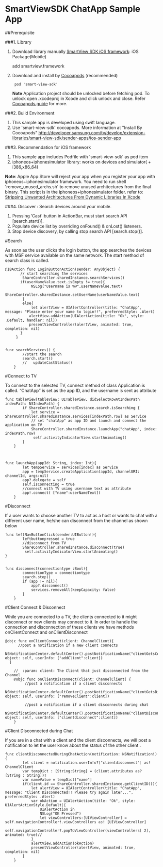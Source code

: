 # SmartViewSDK ChatApp Sample App #

##Prerequisite



###1. Library
1. Download library manually [SmartView SDK iOS framework](http://developer.samsung.com/tv/develop/tools/extension-libraries/smart-view-sdk-download):  iOS Package(Mobile)

	add smartview.framework
2. Download and install by [Cocoapods](https://cocoapods.org/pods/smart-view-sdk) (recommended)

		pod 'smart-view-sdk'
	**Note** Application project should be unlocked before fetching pod. To unlock open .xcodeproj in Xcode and click unlock and close. Refer [Cocoapods guide](https://cocoapods.org) for more.

###2. Build Environment
1. This sample app is developed using swift language.
2. Use 'smart-view-sdk' cocoapods. More information at "Install By Cocoapods" http://developer.samsung.com/tv/develop/extension-libraries/smart-view-sdk/sender-apps/ios-sender-app


###3. Recommendation for  iOS framework
1. This sample app includes Podfile with 'smart-view-sdk' as pod item
2. iphoneos+iphonesimulator library: works on devices and simulator( + i386,x86_64)

 **Note**: Apple App Store will reject your app  when you register your app with iphoneos+iphonesimulator framework.
 You need to run shell 'remove\_unused\_archs.sh' to remove unused architectures from the final binary. This script is in the iphoneos+iphonesimulator folder.
refer to: [Stripping Unwanted Architectures From Dynamic Libraries In Xcode](http://ikennd.ac/blog/2015/02/stripping-unwanted-architectures-from-dynamic-libraries-in-xcode/)
 
###4. Discover : Search devices around your mobile.
1. Pressing 'Cast' button in ActionBar, must start search API [search.start()].
2. Populate device list by overriding onFound() & onLost() listeners.
3. Stop device discovery, by calling stop search API [search.stop()].

#Search

As soon as the user clicks the login button, the app searches the devices with MSF service available on the same network. The start method of search class is called.

 
	@IBAction func LoginButtonAction(sender: AnyObject) {
	       // start searching the services
	        ShareController.sharedInstance.searchServices()
	       if(userNameValue.text.isEmpty != true){
	            NSLog("Username is %@",userNameValue.text)
	            ShareController.sharedInstance.setUserName(userNameValue.text)
	        }
	        else{
	            let alertView = UIAlertController(title: "ChatApp", message: "Please enter your name to login!!", preferredStyle: .Alert)
	           alertView.addAction(UIAlertAction(title: "Ok", style: .Default, handler: nil))
	           presentViewController(alertView, animated: true, completion: nil)
	       }
	     }
 
 
	func searchServices() {
	        //start the search
	        search.start()
	        //   updateCastStatus()
	    }
 

#Connect to TV

To connect to the selected TV, connect  method of class Application  is called. “ChatApp” is set as the app ID, and the username is sent as attribute



	func tableView(tableView: UITableView, didSelectRowAtIndexPath indexPath: NSIndexPath) {
	        if ShareController.sharedInstance.search.isSearching {
	            let service = ShareController.sharedInstance.services[indexPath.row] as Service
	            // set "chatApp" as app ID and launch and connect the application on TV
	            ShareController.sharedInstance.launchApp("chatApp", index: indexPath.row)
	             self.activityIndicatorView.startAnimating()
	        }
	    }
	 
	
	 
	func launchApp(appId: String, index: Int){
	        let tempService = services[index] as Service
	        app = tempService.createApplication(appId, channelURI: channelId, args:nil)
	        app?.delegate = self
	        self.isConnecting = true
	        //connect with TV using username text as attribute
	        app!.connect( ["name":userNameText])
	    }

 

#Disconnect

If a user wants to choose another TV to act as a host or wants to chat with a different user name, he/she can disconnect from the channel as shown below



	func leftNavButtonClick(sender:UIButton!){
	        leftbuttonpressed = true
	        //disconnect from TV
	        ShareController.sharedInstance.disconnect(true)
	         self.activityIndicatorView.startAnimating()
	}
	 
	 
	func disconnect(connectiontype :Bool){
	        connectionType = connectiontype
	        search.stop()
	        if (app != nil){
	            app?.disconnect()
	            services.removeAll(keepCapacity: false)
	        }
	    }
 
#Client Connect & Disconnect

While you are connected to a TV, the clients connected to it might disconnect or new clients may connect to it. In order to handle the connection and disconnection of these clients we have methods onClientConnect  and onClientDisconnect


 
	@objc func onClientConnect(client: ChannelClient){
	      //post a notification if a new client connects
	      NSNotificationCenter.defaultCenter().postNotificationName("clientGetsConnected", object: self, userInfo: ["addClient":client])
	  }
	    
	    //  :param: client: The Client that just disconnected from the Channel
	    @objc func onClientDisconnect(client: ChannelClient) {
	         //post a notification if a client disconnects
	         NSNotificationCenter.defaultCenter().postNotificationName("clientGetsDisconnected", object: self, userInfo: ["removeClient":client])
	
	         //post a notification if a client disconnects during chat
	         NSNotificationCenter.defaultCenter().postNotificationName("clientDisconnectedDuringChat", object: self, userInfo: ["clientdisconnect":client])
	    }
 

#Client Disconnected during Chat

If you are in a chat with a client and the client disconnects, we will post a notification to let the user know about the status of the other client .

 
	func clientDisconnectedDuringChatAction(notification: NSNotification!){
	        let client = notification.userInfo?["clientdisconnect"] as! ChannelClient
	        var tempDict : [String:String] = (client.attributes as? [String : String])!
	        var nameValue = tempDict["name"]
	        if(client.id == ShareController.sharedInstance.getClientID()){
	            let alertView = UIAlertController(title: "ChatApp", message: "Client Disconnected!! Please try again later...", preferredStyle: .Alert)
	            var okAction = UIAlertAction(title: "Ok", style: UIAlertActionStyle.Default){
	                UIAlertAction in
	                NSLog("OK Pressed")
	                let viewControllers:[UIViewController] = self.navigationController!.viewControllers as! [UIViewController]
	                self.navigationController?.popToViewController(viewControllers[ 2], animated: true)//
	            }
	            alertView.addAction(okAction)
	            presentViewController(alertView, animated: true, completion: nil)
	        }
	    }
 
